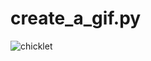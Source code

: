 # create_a_gif.py

![chicklet](https://github.com/user-attachments/assets/15da5e45-4dcc-48fc-bb63-fbf3f1f4a187)

